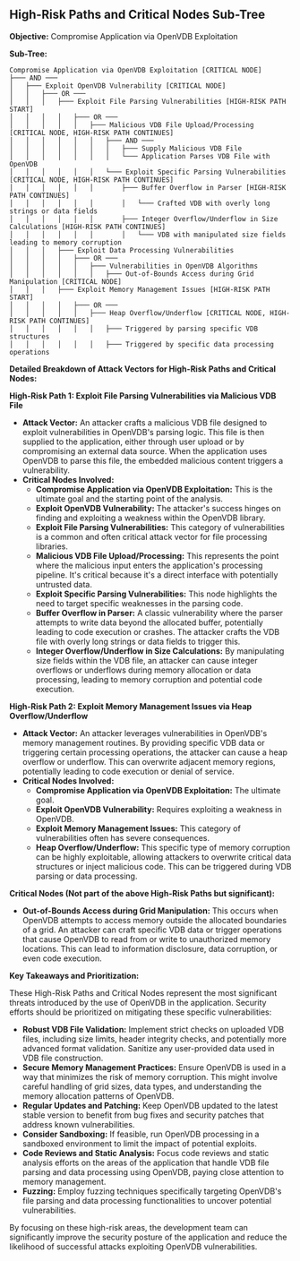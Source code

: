 ## High-Risk Paths and Critical Nodes Sub-Tree

**Objective:** Compromise Application via OpenVDB Exploitation

**Sub-Tree:**

```
Compromise Application via OpenVDB Exploitation [CRITICAL NODE]
├─── AND ───
│   ├─── Exploit OpenVDB Vulnerability [CRITICAL NODE]
│   │   ├─── OR ───
│   │   │   ├─── Exploit File Parsing Vulnerabilities [HIGH-RISK PATH START]
│   │   │   │   ├─── OR ───
│   │   │   │   │   ├─── Malicious VDB File Upload/Processing [CRITICAL NODE, HIGH-RISK PATH CONTINUES]
│   │   │   │   │   │   ├─── AND ───
│   │   │   │   │   │   │   ├─── Supply Malicious VDB File
│   │   │   │   │   │   │   └─── Application Parses VDB File with OpenVDB
│   │   │   │   │   │   └─── Exploit Specific Parsing Vulnerabilities [CRITICAL NODE, HIGH-RISK PATH CONTINUES]
│   │   │   │   │   │       ├─── Buffer Overflow in Parser [HIGH-RISK PATH CONTINUES]
│   │   │   │   │   │       │   └─── Crafted VDB with overly long strings or data fields
│   │   │   │   │   │       ├─── Integer Overflow/Underflow in Size Calculations [HIGH-RISK PATH CONTINUES]
│   │   │   │   │   │       │   └─── VDB with manipulated size fields leading to memory corruption
│   │   │   ├─── Exploit Data Processing Vulnerabilities
│   │   │   │   ├─── OR ───
│   │   │   │   │   ├─── Vulnerabilities in OpenVDB Algorithms
│   │   │   │   │   │   ├─── Out-of-Bounds Access during Grid Manipulation [CRITICAL NODE]
│   │   │   ├─── Exploit Memory Management Issues [HIGH-RISK PATH START]
│   │   │   │   ├─── OR ───
│   │   │   │   │   ├─── Heap Overflow/Underflow [CRITICAL NODE, HIGH-RISK PATH CONTINUES]
│   │   │   │   │   │   ├─── Triggered by parsing specific VDB structures
│   │   │   │   │   │   ├─── Triggered by specific data processing operations
```

**Detailed Breakdown of Attack Vectors for High-Risk Paths and Critical Nodes:**

**High-Risk Path 1: Exploit File Parsing Vulnerabilities via Malicious VDB File**

* **Attack Vector:** An attacker crafts a malicious VDB file designed to exploit vulnerabilities in OpenVDB's parsing logic. This file is then supplied to the application, either through user upload or by compromising an external data source. When the application uses OpenVDB to parse this file, the embedded malicious content triggers a vulnerability.
* **Critical Nodes Involved:**
    * **Compromise Application via OpenVDB Exploitation:** This is the ultimate goal and the starting point of the analysis.
    * **Exploit OpenVDB Vulnerability:**  The attacker's success hinges on finding and exploiting a weakness within the OpenVDB library.
    * **Exploit File Parsing Vulnerabilities:** This category of vulnerabilities is a common and often critical attack vector for file processing libraries.
    * **Malicious VDB File Upload/Processing:** This represents the point where the malicious input enters the application's processing pipeline. It's critical because it's a direct interface with potentially untrusted data.
    * **Exploit Specific Parsing Vulnerabilities:** This node highlights the need to target specific weaknesses in the parsing code.
    * **Buffer Overflow in Parser:**  A classic vulnerability where the parser attempts to write data beyond the allocated buffer, potentially leading to code execution or crashes. The attacker crafts the VDB file with overly long strings or data fields to trigger this.
    * **Integer Overflow/Underflow in Size Calculations:** By manipulating size fields within the VDB file, an attacker can cause integer overflows or underflows during memory allocation or data processing, leading to memory corruption and potential code execution.

**High-Risk Path 2: Exploit Memory Management Issues via Heap Overflow/Underflow**

* **Attack Vector:** An attacker leverages vulnerabilities in OpenVDB's memory management routines. By providing specific VDB data or triggering certain processing operations, the attacker can cause a heap overflow or underflow. This can overwrite adjacent memory regions, potentially leading to code execution or denial of service.
* **Critical Nodes Involved:**
    * **Compromise Application via OpenVDB Exploitation:** The ultimate goal.
    * **Exploit OpenVDB Vulnerability:**  Requires exploiting a weakness in OpenVDB.
    * **Exploit Memory Management Issues:** This category of vulnerabilities often has severe consequences.
    * **Heap Overflow/Underflow:** This specific type of memory corruption can be highly exploitable, allowing attackers to overwrite critical data structures or inject malicious code. This can be triggered during VDB parsing or data processing.

**Critical Nodes (Not part of the above High-Risk Paths but significant):**

* **Out-of-Bounds Access during Grid Manipulation:** This occurs when OpenVDB attempts to access memory outside the allocated boundaries of a grid. An attacker can craft specific VDB data or trigger operations that cause OpenVDB to read from or write to unauthorized memory locations. This can lead to information disclosure, data corruption, or even code execution.

**Key Takeaways and Prioritization:**

These High-Risk Paths and Critical Nodes represent the most significant threats introduced by the use of OpenVDB in the application. Security efforts should be prioritized on mitigating these specific vulnerabilities:

* **Robust VDB File Validation:** Implement strict checks on uploaded VDB files, including size limits, header integrity checks, and potentially more advanced format validation. Sanitize any user-provided data used in VDB file construction.
* **Secure Memory Management Practices:** Ensure OpenVDB is used in a way that minimizes the risk of memory corruption. This might involve careful handling of grid sizes, data types, and understanding the memory allocation patterns of OpenVDB.
* **Regular Updates and Patching:** Keep OpenVDB updated to the latest stable version to benefit from bug fixes and security patches that address known vulnerabilities.
* **Consider Sandboxing:** If feasible, run OpenVDB processing in a sandboxed environment to limit the impact of potential exploits.
* **Code Reviews and Static Analysis:** Focus code reviews and static analysis efforts on the areas of the application that handle VDB file parsing and data processing using OpenVDB, paying close attention to memory management.
* **Fuzzing:** Employ fuzzing techniques specifically targeting OpenVDB's file parsing and data processing functionalities to uncover potential vulnerabilities.

By focusing on these high-risk areas, the development team can significantly improve the security posture of the application and reduce the likelihood of successful attacks exploiting OpenVDB vulnerabilities.